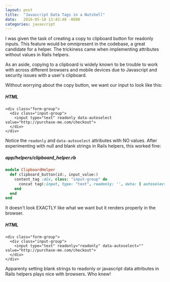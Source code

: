 ```yaml
---
layout: post
title:  "Javascript Data Tags in a Nutshell"
date:   2016-05-18 13:43:48 -0800
categories: javascript
---
```


I was given the task of creating a copy to clipboard button for readonly inputs. This feature would be omnipresent in the codebase, a great candidate for a helper. The trickiness came when implementing attributes without values in Rails helpers. 

As an aside, copying to a clipboard is widely known to be trouble to work with across different browsers and mobile devices due to Javascript and security issues with a user's clipboard.

Without worrying about the copy button, we want our input to look like this:

##### HTML
```
<div class="form-group">
  <div class="input-group">
    <input type="text" readonly data-autoselect value="http://purchase-me.com/checkout">
  </div>
</div>
```

Notice the `readonly` and `data-autoselect` attributes with NO values. After experimenting with null and blank strings in Rails helpers, this worked fine:

##### app/helpers/clipboard_helper.rb
```ruby
module ClipboardHelper
  def clipboard_button(id:, input_value:)
    content_tag :div, class: "input-group" do
      concat tag(:input, type: "text", readonly: '', data: { autoselect: '' }, value: input_value)
    end
  end
end 
```

It doesn't look EXACTLY like what we want but it renders properly in the browser.

##### HTML
```
<div class="form-group">
  <div class="input-group">
    <input type="text" readonly="readonly" data-autoselect="" value="http://purchase-me.com/checkout">
  </div>
</div>
```

Apparenty setting blank strings to readonly or javascript data attributes in Rails helpers plays nice with browsers. Who knew!
